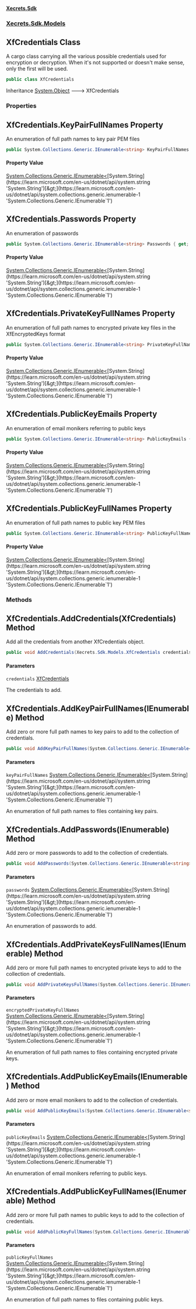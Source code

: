 #### [Xecrets.Sdk](index.md 'index')
### [Xecrets.Sdk.Models](Xecrets.Sdk.Models.md 'Xecrets.Sdk.Models')

## XfCredentials Class

A cargo class carrying all the various possible credentials used for encryption or decryption. When it's not supported
or doesn't make sense, only the first will be used.

```csharp
public class XfCredentials
```

Inheritance [System.Object](https://learn.microsoft.com/en-us/dotnet/api/system.object 'System.Object') &#129106; XfCredentials
### Properties

<a name='Xecrets.Sdk.Models.XfCredentials.KeyPairFullNames'></a>

## XfCredentials.KeyPairFullNames Property

An enumeration of full path names to key pair PEM files

```csharp
public System.Collections.Generic.IEnumerable<string> KeyPairFullNames { get; }
```

#### Property Value
[System.Collections.Generic.IEnumerable&lt;](https://learn.microsoft.com/en-us/dotnet/api/system.collections.generic.ienumerable-1 'System.Collections.Generic.IEnumerable`1')[System.String](https://learn.microsoft.com/en-us/dotnet/api/system.string 'System.String')[&gt;](https://learn.microsoft.com/en-us/dotnet/api/system.collections.generic.ienumerable-1 'System.Collections.Generic.IEnumerable`1')

<a name='Xecrets.Sdk.Models.XfCredentials.Passwords'></a>

## XfCredentials.Passwords Property

An enumeration of passwords

```csharp
public System.Collections.Generic.IEnumerable<string> Passwords { get; }
```

#### Property Value
[System.Collections.Generic.IEnumerable&lt;](https://learn.microsoft.com/en-us/dotnet/api/system.collections.generic.ienumerable-1 'System.Collections.Generic.IEnumerable`1')[System.String](https://learn.microsoft.com/en-us/dotnet/api/system.string 'System.String')[&gt;](https://learn.microsoft.com/en-us/dotnet/api/system.collections.generic.ienumerable-1 'System.Collections.Generic.IEnumerable`1')

<a name='Xecrets.Sdk.Models.XfCredentials.PrivateKeyFullNames'></a>

## XfCredentials.PrivateKeyFullNames Property

An enumeration of full path names to encrypted private key files in the XfEncryptedKeys format

```csharp
public System.Collections.Generic.IEnumerable<string> PrivateKeyFullNames { get; }
```

#### Property Value
[System.Collections.Generic.IEnumerable&lt;](https://learn.microsoft.com/en-us/dotnet/api/system.collections.generic.ienumerable-1 'System.Collections.Generic.IEnumerable`1')[System.String](https://learn.microsoft.com/en-us/dotnet/api/system.string 'System.String')[&gt;](https://learn.microsoft.com/en-us/dotnet/api/system.collections.generic.ienumerable-1 'System.Collections.Generic.IEnumerable`1')

<a name='Xecrets.Sdk.Models.XfCredentials.PublicKeyEmails'></a>

## XfCredentials.PublicKeyEmails Property

An enumeration of email monikers referring to public keys

```csharp
public System.Collections.Generic.IEnumerable<string> PublicKeyEmails { get; }
```

#### Property Value
[System.Collections.Generic.IEnumerable&lt;](https://learn.microsoft.com/en-us/dotnet/api/system.collections.generic.ienumerable-1 'System.Collections.Generic.IEnumerable`1')[System.String](https://learn.microsoft.com/en-us/dotnet/api/system.string 'System.String')[&gt;](https://learn.microsoft.com/en-us/dotnet/api/system.collections.generic.ienumerable-1 'System.Collections.Generic.IEnumerable`1')

<a name='Xecrets.Sdk.Models.XfCredentials.PublicKeyFullNames'></a>

## XfCredentials.PublicKeyFullNames Property

An enumeration of full path names to public key PEM files

```csharp
public System.Collections.Generic.IEnumerable<string> PublicKeyFullNames { get; }
```

#### Property Value
[System.Collections.Generic.IEnumerable&lt;](https://learn.microsoft.com/en-us/dotnet/api/system.collections.generic.ienumerable-1 'System.Collections.Generic.IEnumerable`1')[System.String](https://learn.microsoft.com/en-us/dotnet/api/system.string 'System.String')[&gt;](https://learn.microsoft.com/en-us/dotnet/api/system.collections.generic.ienumerable-1 'System.Collections.Generic.IEnumerable`1')
### Methods

<a name='Xecrets.Sdk.Models.XfCredentials.AddCredentials(Xecrets.Sdk.Models.XfCredentials)'></a>

## XfCredentials.AddCredentials(XfCredentials) Method

Add all the credentials from another XfCredentials object.

```csharp
public void AddCredentials(Xecrets.Sdk.Models.XfCredentials credentials);
```
#### Parameters

<a name='Xecrets.Sdk.Models.XfCredentials.AddCredentials(Xecrets.Sdk.Models.XfCredentials).credentials'></a>

`credentials` [XfCredentials](Xecrets.Sdk.Models.XfCredentials.md 'Xecrets.Sdk.Models.XfCredentials')

The credentials to add.

<a name='Xecrets.Sdk.Models.XfCredentials.AddKeyPairFullNames(System.Collections.Generic.IEnumerable_string_)'></a>

## XfCredentials.AddKeyPairFullNames(IEnumerable<string>) Method

Add zero or more full path names to key pairs to add to the collection of credentials.

```csharp
public void AddKeyPairFullNames(System.Collections.Generic.IEnumerable<string> keyPairFullNames);
```
#### Parameters

<a name='Xecrets.Sdk.Models.XfCredentials.AddKeyPairFullNames(System.Collections.Generic.IEnumerable_string_).keyPairFullNames'></a>

`keyPairFullNames` [System.Collections.Generic.IEnumerable&lt;](https://learn.microsoft.com/en-us/dotnet/api/system.collections.generic.ienumerable-1 'System.Collections.Generic.IEnumerable`1')[System.String](https://learn.microsoft.com/en-us/dotnet/api/system.string 'System.String')[&gt;](https://learn.microsoft.com/en-us/dotnet/api/system.collections.generic.ienumerable-1 'System.Collections.Generic.IEnumerable`1')

An enumeration of full path names to files containing key pairs.

<a name='Xecrets.Sdk.Models.XfCredentials.AddPasswords(System.Collections.Generic.IEnumerable_string_)'></a>

## XfCredentials.AddPasswords(IEnumerable<string>) Method

Add zero or more passwords to add to the collection of credentials.

```csharp
public void AddPasswords(System.Collections.Generic.IEnumerable<string> passwords);
```
#### Parameters

<a name='Xecrets.Sdk.Models.XfCredentials.AddPasswords(System.Collections.Generic.IEnumerable_string_).passwords'></a>

`passwords` [System.Collections.Generic.IEnumerable&lt;](https://learn.microsoft.com/en-us/dotnet/api/system.collections.generic.ienumerable-1 'System.Collections.Generic.IEnumerable`1')[System.String](https://learn.microsoft.com/en-us/dotnet/api/system.string 'System.String')[&gt;](https://learn.microsoft.com/en-us/dotnet/api/system.collections.generic.ienumerable-1 'System.Collections.Generic.IEnumerable`1')

An enumeration of passwords to add.

<a name='Xecrets.Sdk.Models.XfCredentials.AddPrivateKeysFullNames(System.Collections.Generic.IEnumerable_string_)'></a>

## XfCredentials.AddPrivateKeysFullNames(IEnumerable<string>) Method

Add zero or more full path names to encrypted private keys to add to the collection of credentials.

```csharp
public void AddPrivateKeysFullNames(System.Collections.Generic.IEnumerable<string> encryptedPrivateKeyFullNames);
```
#### Parameters

<a name='Xecrets.Sdk.Models.XfCredentials.AddPrivateKeysFullNames(System.Collections.Generic.IEnumerable_string_).encryptedPrivateKeyFullNames'></a>

`encryptedPrivateKeyFullNames` [System.Collections.Generic.IEnumerable&lt;](https://learn.microsoft.com/en-us/dotnet/api/system.collections.generic.ienumerable-1 'System.Collections.Generic.IEnumerable`1')[System.String](https://learn.microsoft.com/en-us/dotnet/api/system.string 'System.String')[&gt;](https://learn.microsoft.com/en-us/dotnet/api/system.collections.generic.ienumerable-1 'System.Collections.Generic.IEnumerable`1')

An enumeration of full path names to files containing encrypted
            private keys.

<a name='Xecrets.Sdk.Models.XfCredentials.AddPublicKeyEmails(System.Collections.Generic.IEnumerable_string_)'></a>

## XfCredentials.AddPublicKeyEmails(IEnumerable<string>) Method

Add zero or more email monikers to add to the collection of credentials.

```csharp
public void AddPublicKeyEmails(System.Collections.Generic.IEnumerable<string> publicKeyEmails);
```
#### Parameters

<a name='Xecrets.Sdk.Models.XfCredentials.AddPublicKeyEmails(System.Collections.Generic.IEnumerable_string_).publicKeyEmails'></a>

`publicKeyEmails` [System.Collections.Generic.IEnumerable&lt;](https://learn.microsoft.com/en-us/dotnet/api/system.collections.generic.ienumerable-1 'System.Collections.Generic.IEnumerable`1')[System.String](https://learn.microsoft.com/en-us/dotnet/api/system.string 'System.String')[&gt;](https://learn.microsoft.com/en-us/dotnet/api/system.collections.generic.ienumerable-1 'System.Collections.Generic.IEnumerable`1')

An enumeration of email monikers referring to public keys.

<a name='Xecrets.Sdk.Models.XfCredentials.AddPublicKeyFullNames(System.Collections.Generic.IEnumerable_string_)'></a>

## XfCredentials.AddPublicKeyFullNames(IEnumerable<string>) Method

Add zero or more full path names to public keys to add to the collection of credentials.

```csharp
public void AddPublicKeyFullNames(System.Collections.Generic.IEnumerable<string> publicKeyFullNames);
```
#### Parameters

<a name='Xecrets.Sdk.Models.XfCredentials.AddPublicKeyFullNames(System.Collections.Generic.IEnumerable_string_).publicKeyFullNames'></a>

`publicKeyFullNames` [System.Collections.Generic.IEnumerable&lt;](https://learn.microsoft.com/en-us/dotnet/api/system.collections.generic.ienumerable-1 'System.Collections.Generic.IEnumerable`1')[System.String](https://learn.microsoft.com/en-us/dotnet/api/system.string 'System.String')[&gt;](https://learn.microsoft.com/en-us/dotnet/api/system.collections.generic.ienumerable-1 'System.Collections.Generic.IEnumerable`1')

An enumeration of full path names to files containing public keys.